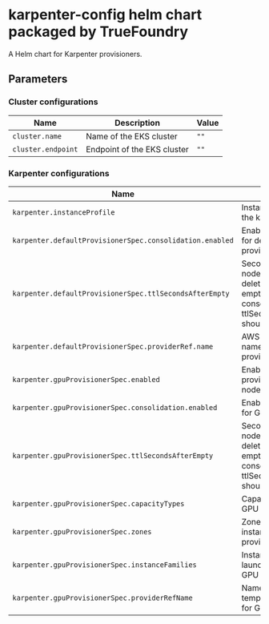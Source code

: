 # karpenter-config helm chart packaged by TrueFoundry
A Helm chart for Karpenter provisioners.

## Parameters

### Cluster configurations

| Name               | Description                 | Value |
| ------------------ | --------------------------- | ----- |
| `cluster.name`     | Name of the EKS cluster     | `""`  |
| `cluster.endpoint` | Endpoint of the EKS cluster | `""`  |

### Karpenter configurations

| Name                                                     | Description                                                                                                                     | Value                                      |
| -------------------------------------------------------- | ------------------------------------------------------------------------------------------------------------------------------- | ------------------------------------------ |
| `karpenter.instanceProfile`                              | Instance profile of the karpenter                                                                                               | `""`                                       |
| `karpenter.defaultProvisionerSpec.consolidation.enabled` | Enable consolidation for default provisioner                                                                                    | `true`                                     |
| `karpenter.defaultProvisionerSpec.ttlSecondsAfterEmpty`  | Seconds after which node should be deleted once it is empty. Either one of consolidation or ttlSecondsAfterEmtpy should be used |                                            |
| `karpenter.defaultProvisionerSpec.providerRef.name`      | AWS node template name for default provisioner                                                                                  | `default`                                  |
| `karpenter.gpuProvisionerSpec.enabled`                   | Enable GPU provisioner for GPU nodes                                                                                            | `false`                                    |
| `karpenter.gpuProvisionerSpec.consolidation.enabled`     | Enable consolidation for GPU provisioner                                                                                        | `true`                                     |
| `karpenter.gpuProvisionerSpec.ttlSecondsAfterEmpty`      | Seconds after which node should be deleted once it is empty. Either one of consolidation or ttlSecondsAfterEmtpy should be used |                                            |
| `karpenter.gpuProvisionerSpec.capacityTypes`             | Capacity types for GPU provisioner                                                                                              | `["spot","on-demand"]`                     |
| `karpenter.gpuProvisionerSpec.zones`                     | Zones to launch instances for GPU provisioner                                                                                   | `["eu-west-1a","eu-west-1b","eu-west-1c"]` |
| `karpenter.gpuProvisionerSpec.instanceFamilies`          | Instance families to launch instances for GPU provisioner                                                                       | `["p2","p3","g4dn","g5","p4d","p4de"]`     |
| `karpenter.gpuProvisionerSpec.providerRefName`           | Name of AWS node template to be used for GPU provisioner                                                                        | `default`                                  |
